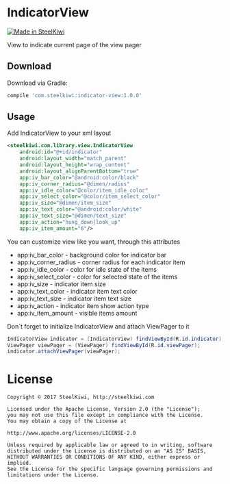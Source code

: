 # IndicatorView

[![Made in SteelKiwi](https://github.com/steelkiwi/IndicatorView/blob/master/assets/made_in_steelkiwi.png)](http://steelkiwi.com/blog/)

View to indicate current page of the view pager


## Download

Download via Gradle:

```gradle
compile 'com.steelkiwi:indicator-view:1.0.0'
```

## Usage

Add IndicatorView to your xml layout

```xml
<steelkiwi.com.library.view.IndicatorView
    android:id="@+id/indicator"
    android:layout_width="match_parent"
    android:layout_height="wrap_content"
    android:layout_alignParentBottom="true"
    app:iv_bar_color="@android:color/black"
    app:iv_corner_radius="@dimen/radius"
    app:iv_idle_color="@color/item_idle_color"
    app:iv_select_color="@color/item_select_color"
    app:iv_size="@dimen/item_size"
    app:iv_text_color="@android:color/white"
    app:iv_text_size="@dimen/text_size"
    app:iv_action="hung_down|look_up"
    app:iv_item_amount="6"/>
```

You can customize view like you want, through this attributes

 * app:iv_bar_color - background color for indicator bar
 * app:iv_corner_radius - corner radius for each indicator item
 * app:iv_idle_color - color for idle state of the items
 * app:iv_select_color - color for selected state of the items
 * app:iv_size - indicator item size
 * app:iv_text_color - indicator item text color
 * app:iv_text_size - indicator item text size
 * app:iv_action - indicator item show action type
 * app:iv_item_amount - visible items amount

Don`t forget to initialize IndicatorView and attach ViewPager to it

```java
IndicatorView indicator = (IndicatorView) findViewById(R.id.indicator);
ViewPager viewPager = (ViewPager) findViewById(R.id.viewPager);
indicator.attachViewPager(viewPager);
```

# License

```
Copyright © 2017 SteelKiwi, http://steelkiwi.com

Licensed under the Apache License, Version 2.0 (the "License");
you may not use this file except in compliance with the License.
You may obtain a copy of the License at

http://www.apache.org/licenses/LICENSE-2.0

Unless required by applicable law or agreed to in writing, software
distributed under the License is distributed on an "AS IS" BASIS,
WITHOUT WARRANTIES OR CONDITIONS OF ANY KIND, either express or implied.
See the License for the specific language governing permissions and
limitations under the License.
```